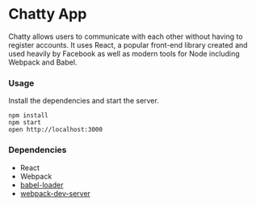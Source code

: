 Chatty App
=====================

 Chatty allows users to communicate with each other without having to register accounts. It uses React, a popular front-end library created and used heavily by Facebook as well as modern tools for Node including Webpack and Babel.

### Usage

Install the dependencies and start the server.

```
npm install
npm start
open http://localhost:3000
```
### Dependencies

* React
* Webpack
* [babel-loader](https://github.com/babel/babel-loader)
* [webpack-dev-server](https://github.com/webpack/webpack-dev-server)
